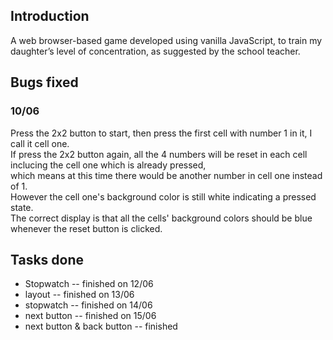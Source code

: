 ## Introduction
A web browser-based game developed using vanilla JavaScript, to train my daughter’s level of concentration, as suggested by the school teacher. 

## Bugs fixed

### 10/06
Press the 2x2 button to start, then press the first cell with number 1 in it, I call it cell one.  
If press the 2x2 button again, all the 4 numbers will be reset in each cell inclucing the cell one which is already pressed,  
which means at this time there would be another number in cell one instead of 1.  
However the cell one's background color is still white indicating a pressed state.  
The correct display is that all the cells' background colors should be blue whenever the reset button is clicked.

## Tasks done
  - Stopwatch -- finished on 12/06
  - layout -- finished on 13/06
  - stopwatch -- finished on 14/06
  - next button -- finished on 15/06
  - next button & back button -- finished
